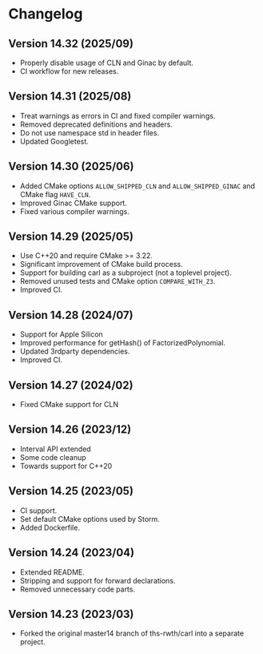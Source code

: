 Changelog
==============

## Version 14.32 (2025/09)
- Properly disable usage of CLN and Ginac by default.
- CI workflow for new releases.

## Version 14.31 (2025/08)
- Treat warnings as errors in CI and fixed compiler warnings.
- Removed deprecated definitions and headers.
- Do not use namespace std in header files.
- Updated Googletest.

## Version 14.30 (2025/06)
- Added CMake options `ALLOW_SHIPPED_CLN` and `ALLOW_SHIPPED_GINAC` and CMake flag `HAVE_CLN`.
- Improved Ginac CMake support.
- Fixed various compiler warnings.

## Version 14.29 (2025/05)
- Use C++20 and require CMake >= 3.22.
- Significant improvement of CMake build process.
- Support for building carl as a subproject (not a toplevel project).
- Removed unused tests and CMake option `COMPARE_WITH_Z3`.
- Improved CI.

## Version 14.28 (2024/07)
- Support for Apple Silicon
- Improved performance for getHash() of FactorizedPolynomial.
- Updated 3rdparty dependencies.
- Improved CI.

## Version 14.27 (2024/02)
- Fixed CMake support for CLN

## Version 14.26 (2023/12)
- Interval API extended
- Some code cleanup
- Towards support for C++20

## Version  14.25 (2023/05)
- CI support.
- Set default CMake options used by Storm.
- Added Dockerfile.

## Version  14.24 (2023/04)
- Extended README.
- Stripping and support for forward declarations.
- Removed unnecessary code parts.

## Version  14.23 (2023/03)
- Forked the original master14 branch of ths-rwth/carl into a separate project.
